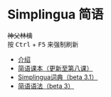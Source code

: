 # Simplingua 简语

~~神父林檎~~  
按 <kbd>Ctrl</kbd> + <kbd>F5</kbd> 来强制刷新

- [介绍](https://zhuanlan.zhihu.com/p/28178942)
- [简语课本（更新至第八课）](https://zcyzcy88.github.io/Simplingua/简语课本.htm)
- [Simplingua词典（beta 3.1）](https://zcyzcy88.github.io/Simplingua/Simplingua词典.htm)
- [简语语法（beta 3）](https://zcyzcy88.github.io/Simplingua/简语语法.htm)
